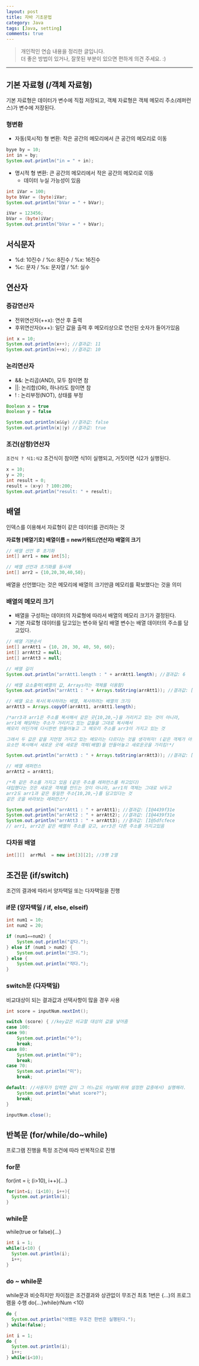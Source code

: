 ```yaml
---
layout: post
title: 자바 기초문법
category: Java
tags: [Java, setting]
comments: true
---
```


> 개인적인 연습 내용을 정리한 글입니다.      
> 더 좋은 방법이 있거나, 잘못된 부분이 있으면 편하게 의견 주세요. :)

<hr>

## 기본 자료형 (/객체 자료형)

기본 자료형은 데이터가 변수에 직접 저장되고, 객체 자료형은 객체 메모리 주소(레퍼런스)가 변수에 저장된다.

### 형변환

- 자동(묵시적) 형 변환: 작은 공간의 메모리에서 큰 공간의 메모리로 이동

```java
byye by = 10;
int in = by;
System.out.println("in = " + in);
```


- 명시적 형 변환: 큰 공간의 메모리에서 작은 공간의 메모리로 이동
  - 데이터 누실 가능성이 있음

```java
int iVar = 100;
byte bVar = (byte)iVar;
System.out.println("bVar = " + bVar);

iVar = 123456;
bVar = (byte)iVar;
System.out.println("bVar = " + bVar);
```


## 서식문자

- %d: 10진수 / %o: 8진수 / %x: 16진수
- %c: 문자 / %s: 문자열 / %f: 실수


## 연산자

### 증감연산자
- 전위연산자(++x): 연산 후 출력
- 후위연산자(x++): 일단 값을 출력 후 메모리상으로 연산된 숫자가 들어가있음

```java
int x = 10;
System.out.println(x++); //결과값: 11
System.out.println(++x); //결과값: 10
```


### 논리연산자

- &&: 논리곱(AND), 모두 참이면 참
- ||: 논리합(OR), 하나라도 참이면 참
- ! : 논리부정(NOT), 상태를 부정

```java
Boolean x = true
Boolean y = false

System.out.println(x&&y) //결과값: false
System.out.println(x||y) //결과값: true
```


### 조건(삼항)연산자


`조건식 ? 식1:식2`
조건식이 참이면 식1이 실행되고, 거짓이면 식2가 실행된다.

```java
x = 10;
y = 20;
int result = 0;
result = (x>y) ? 100:200;
System.out.println("result: " + result);
```

## 배열

인덱스를 이용해서 자료형이 같은 데이터를 관리하는 것

**자료형 [배열기호] 배열이름 = new키워드(연산자) 배열의 크기**

```java
// 배열 선언 후 초기화
int[] arr1 = new int[5];

// 배열 선언과 초기화를 동시에
int[] arr2 = {10,20,30,40,50};
```

배열을 선언했다는 것은 메모리에 배열의 크기만큼 메모리를 확보했다는 것을 의미


### 배열의 메모리 크기

- 배열을 구성하는 데이터의 자료형에 따라서 배열의 메모리 크기가 결정된다.
- 기본 자료형 데이터를 담고있는 변수와 달리 배열 변수는 배열 데이터의 주소를 담고있다.

```java
// 배열 기본순서
int[] arrAtt1 = {10, 20, 30, 40, 50, 60};
int[] arrAtt2 = null;
int[] arrAtt3 = null;

// 배열 길이
System.out.println("arrAtt1.length : " + arrAtt1.length); //결과값: 6

// 배열 요소출력(배열의 값, Arrays라는 객체를 이용함)
System.out.println("arrAtt1 : " + Arrays.toString(arrAtt1)); //결과값: [10,20,30,40,50]

// 배열 요소 복사(복사하려는 배열, 복사하려는 배열의 크기)
arrAtt3 = Arrays.copyOf(arrAtt1, arrAtt1.length);

/*arr3과 arr1은 주소를 복사해서 같은 곳{10,20,~}을 가리키고 있는 것이 아니라,
arr1에 해당하는 주소가 가리키고 있는 값들을 그대로 복사해서
메모리 어딘가에 다시한번 만들어놓고 그 메모리 주소를 arr3이 가지고 있는 것

그래서 두 값은 같을 지언정 가지고 있는 메모리는 다르다는 것을 생각하자! (같은 객체가 아님)
요소만 복사해서 새로운 곳에 새로운 객체(배열)을 만들어놓고 새로운곳을 가리킴!*/

System.out.println("arrAtt3 : " + Arrays.toString(arrAtt3)); //결과값: [10,20,30,40,50]

// 배열 레퍼런스
arrAtt2 = arrAtt1;

/*즉 같은 주소를 가지고 있음 (같은 주소를 레퍼런스를 하고있다)
대입했다는 것은 새로운 객체를 만드는 것이 아니라, arr1의 객체는 그대로 놔두고
arr2도 arr1과 같은 동일한 주소{10,20,~}를 담고있다는 것
같은 곳을 바라보는 레퍼런스*/

System.out.println("arrAtt1 : " + arrAtt1); //결과값: [I@4439f31e
System.out.println("arrAtt2 : " + arrAtt2); //결과값: [I@4439f31e
System.out.println("arrAtt3 : " + arrAtt3); //결과값: [I@5dfcfece
// arr1, arr2은 같은 배열의 주소를 갖고, arr3은 다른 주소를 가지고있음
```


### 다차원 배열

```java
int[][]  arrMul  = new int[3][2]; //3행 2열
```


## 조건문 (if/switch)

조건의 결과에 따라서 양자택일 또는 다자택일을 진행

### if문 (양자택일 / if, else, elseif)

```java
int num1 = 10;
int num2 = 20;

if (num1==num2) {
	System.out.println("같다.");
} else if (num1 > num2) {
	System.out.println("크다.");
} else {
	System.out.println("작다.");
}
```

### switch문 (다자택일)

비교대상이 되는 결과값과 선택사항이 많을 경우 사용


```java
int score = inputNum.nextInt();

switch (score) { //key값은 비교할 대상의 값을 넣어줌
case 100:
case 90:
	System.out.println("수");
	break;
case 80:
	System.out.println("우");
	break;
case 70:
	System.out.println("미");
	break;

default: //사용자가 입력한 값이 그 어느값도 아닐때(위에 설정한 값중에서) 실행해라.
	System.out.println("what score?");
	break;
}

inputNum.close();
```


## 반복문 (for/while/do~while)

프로그램 진행을 특정 조건에 따라 반복적으로 진행

### for문

for(int = i; (i>10), i++){...}

```java
for(int=i; (i<10); i++){
  System.out.println(i);
}
```

### while문

while(true or false){...}

```java
int i = 1;
while(i<10) {
  System.out.println(i);
  i++;
}
```

### do ~ while문

while문과 비슷하지만 차이점은 조건결과와 상관없이 무조건 최초 1번은 {...}의 프로그램을 수행
do{...}while(rNum <10)

```java
do {
  System.out.println("어쨌든 무조건 한번은 실행된다.");
} while(false);
```
```Java
int i = 1;
do {
  System.out.println(i);
  i++;
} while(i<10);
```
